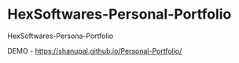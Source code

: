 # HexSoftwares-Personal-Portfolio
HexSoftwares-Persona-Portfolio

DEMO - https://shanupal.github.io/Personal-Portfolio/
